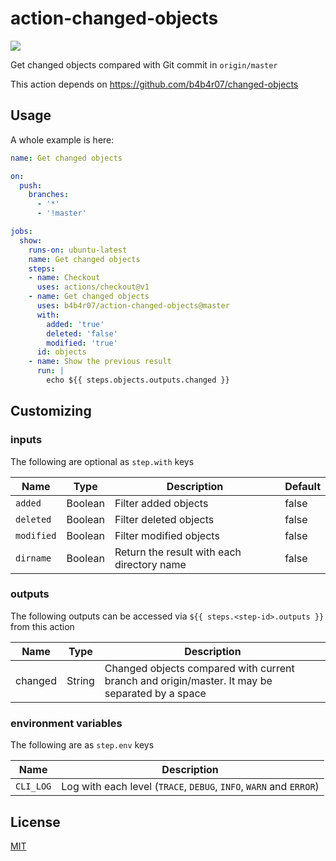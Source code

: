 action-changed-objects
======================

[![](https://github.com/b4b4r07/action-changed-objects/workflows/release/badge.svg)](https://github.com/b4b4r07/action-changed-objects/releases)

Get changed objects compared with Git commit in `origin/master`

This action depends on https://github.com/b4b4r07/changed-objects

## Usage

A whole example is here:

```yaml
name: Get changed objects

on:
  push:
    branches:
      - '*'
      - '!master'

jobs:
  show:
    runs-on: ubuntu-latest
    name: Get changed objects
    steps:
    - name: Checkout
      uses: actions/checkout@v1
    - name: Get changed objects
      uses: b4b4r07/action-changed-objects@master
      with:
        added: 'true'
        deleted: 'false'
        modified: 'true'
      id: objects
    - name: Show the previous result
      run: |
        echo ${{ steps.objects.outputs.changed }}
```

## Customizing

### inputs

The following are optional as `step.with` keys

| Name       | Type   | Description              | Default |
| ---------- | ------ | -------------------------| ------- |
| `added`    | Boolean | Filter added objects    | false   |
| `deleted`  | Boolean | Filter deleted objects  | false   |
| `modified` | Boolean | Filter modified objects | false   |
| `dirname`  | Boolean | Return the result with each directory name | false   |

### outputs

The following outputs can be accessed via `${{ steps.<step-id>.outputs }}` from this action

| Name | Type | Description |
| ---- | ---- | ----------- |
| changed  | String  | Changed objects compared with current branch and origin/master. It may be separated by a space |

### environment variables

The following are as `step.env` keys

| Name | Description |
| ---- | ----------- |
| `CLI_LOG`  | Log with each level (`TRACE`, `DEBUG`, `INFO`, `WARN` and `ERROR`) |

## License

[MIT](https://b4b4r07.mit-license.org/)

